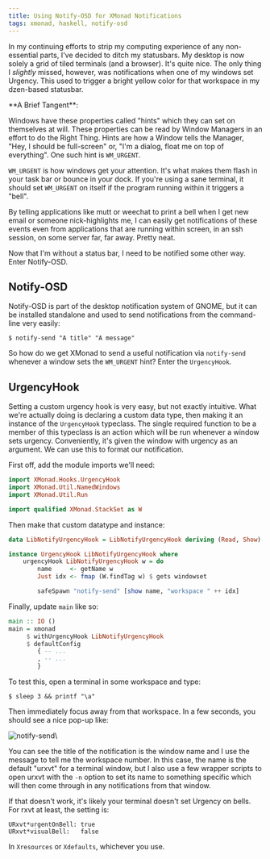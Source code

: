 ```yaml
---
title: Using Notify-OSD for XMonad Notifications
tags: xmonad, haskell, notify-osd
---
```


In my continuing efforts to strip my computing experience of any 
non-essential parts, I've decided to ditch my statusbars. My desktop is 
now solely a grid of tiled terminals (and a browser). It's quite nice. 
The only thing I *slightly* missed, however, was notifications when one 
of my windows set Urgency. This used to trigger a bright yellow color 
for that workspace in my dzen-based statusbar.

<div class="well">
**A Brief Tangent**:

Windows have these properties called "hints" which they can set on 
themselves at will. These properties can be read by Window Managers in 
an effort to do the Right Thing. Hints are how a Window tells the 
Manager, "Hey, I should be full-screen" or, "I'm a dialog, float me on 
top of everything". One such hint is `WM_URGENT`.

`WM_URGENT` is how windows get your attention. It's what makes them 
flash in your task bar or bounce in your dock. If you're using a sane 
terminal, it should set `WM_URGENT` on itself if the program running 
within it triggers a "bell".

By telling applications like mutt or weechat to print a bell when I get 
new email or someone nick-highlights me, I can easily get notifications 
of these events even from applications that are running within screen, 
in an ssh session, on some server far, far away. Pretty neat.
</div>

Now that I'm without a status bar, I need to be notified some other way. 
Enter Notify-OSD.

## Notify-OSD

Notify-OSD is part of the desktop notification system of GNOME, but it 
can be installed standalone and used to send notifications from the 
command-line very easily:

```
$ notify-send "A title" "A message"
```

So how do we get XMonad to send a useful notification via `notify-send` 
whenever a window sets the `WM_URGENT` hint? Enter the `UrgencyHook`.

## UrgencyHook

Setting a custom urgency hook is very easy, but not exactly intuitive. 
What we're actually doing is declaring a custom data type, then making 
it an instance of the `UrgencyHook` typeclass. The single required 
function to be a member of this typeclass is an action which will be run 
whenever a window sets urgency. Conveniently, it's given the window with 
urgency as an argument. We can use this to format our notification.

First off, add the module imports we'll need:

```haskell
import XMonad.Hooks.UrgencyHook
import XMonad.Util.NamedWindows
import XMonad.Util.Run

import qualified XMonad.StackSet as W
```

Then make that custom datatype and instance:

```haskell
data LibNotifyUrgencyHook = LibNotifyUrgencyHook deriving (Read, Show)

instance UrgencyHook LibNotifyUrgencyHook where
    urgencyHook LibNotifyUrgencyHook w = do
        name     <- getName w
        Just idx <- fmap (W.findTag w) $ gets windowset

        safeSpawn "notify-send" [show name, "workspace " ++ idx]
```

Finally, update `main` like so:

```haskell
main :: IO ()
main = xmonad
     $ withUrgencyHook LibNotifyUrgencyHook
     $ defaultConfig
        { -- ...
        , -- ...
        }
```

To test this, open a terminal in some workspace and type:

```
$ sleep 3 && printf "\a"
```

Then immediately focus away from that workspace. In a few seconds, you 
should see a nice pop-up like:

![notify-send](https://images.pbrisbin.com/using_notify_osd_for_xmonad_notifications/notify-send.png)\ 

You can see the title of the notification is the window name and I use 
the message to tell me the workspace number. In this case, the name is 
the default "urxvt" for a terminal window, but I also use a few wrapper 
scripts to open urxvt with the `-n` option to set its name to something 
specific which will then come through in any notifications from that 
window.

If that doesn't work, it's likely your terminal doesn't set Urgency on 
bells. For rxvt at least, the setting is:

```
URxvt*urgentOnBell: true
URxvt*visualBell:   false
```

In `Xresources` or `Xdefaults`, whichever you use.
